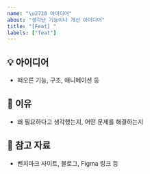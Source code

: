 ```yaml
---
name: "\u2728 아이디어"
about: "생각난 기능이나 개선 아이디어"
title: "[Feat] "
labels: ["feat"]
---
```


## 💡 아이디어

- 떠오른 기능, 구조, 애니메이션 등

## 🤔 이유

- 왜 필요하다고 생각했는지, 어떤 문제를 해결하는지

## 🔗 참고 자료

- 벤치마크 사이트, 블로그, Figma 링크 등
